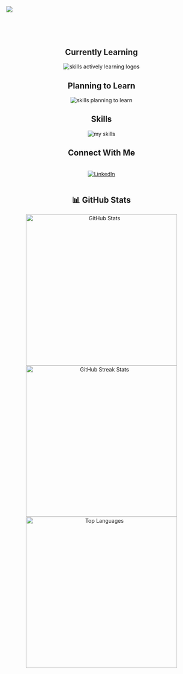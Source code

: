 
<img src="https://readme-typing-svg.demolab.com?font=Fira+Code&size=30&duration=4000&pause=1000&color=cbcbcb&vCenter=true=true&width=435&lines=Hello%2C+I+am+Dario.;Welcome+to+my+profile!" align="middle" lt="I'm Dario" />
<h2></h2><br><br>
<div align="center">
  <h2> <strong> Currently Learning </strong></h2>
  <img src="https://skillicons.dev/icons?i=kotlin" alt="skills actively learning logos"> <br> 
  <h2> <strong> Planning to Learn </strong></h2>
  <img src="https://skillicons.dev/icons?i=mongodb&perline=6" alt="skills planning to learn">
  <h2> <strong> Skills </strong></h2>
  <img src="https://skillicons.dev/icons?i=html,css,react,ts,js,python,r,c,cpp,flutter,spring,java,postgres,postman,git,latex,materialui,figma&perline=6" alt="my skills">
  <h2> <strong> Connect With Me </strong></h2>
</br>
  <div align="center">
  <a href="https://www.linkedin.com/in/dario-monopoli/">
  <img src="https://img.shields.io/badge/LinkedIn-%230077B5.svg?logo=linkedin&logoColor=white" alt="LinkedIn">
</a>
</div>
</br>
<div align="center">
  <h2><strong>📊 GitHub Stats</strong></h2>
  <img src="https://github-readme-stats.vercel.app/api?username=dariomonopoli-dev&theme=monokai&hide_border=false&include_all_commits=true&count_private=false&show_icons=true&icon_color=39d353" alt="GitHub Stats" width="400px"><br/>
  <img src="https://github-readme-streak-stats.herokuapp.com/?user=dariomonopoli-dev&theme=monokai&hide_border=false" alt="GitHub Streak Stats" width="400px"><br/>
  <img src="https://github-readme-stats.vercel.app/api/top-langs/?username=dariomonopoli-dev&theme=monokai&hide_border=false&include_all_commits=true&count_private=true&layout=compact" alt="Top Languages" width="400px">
</div>


  
</div>
